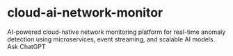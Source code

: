 # cloud-ai-network-monitor
AI-powered cloud-native network monitoring platform for real-time anomaly detection using microservices, event streaming, and scalable AI models.          Ask ChatGPT
